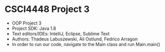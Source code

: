 # CSCI4448 Project 3
-  OOP Project 3
-  Project SDK: Java 1.8
- Text editors/IDEs: IntelliJ, Eclipse, Sublime Text
-  Authors: Thadeus Labuszewski, Ali Ostlund, Fedrico Arragon
- In order to run our code, navigate to the Main class and run Main.main()

